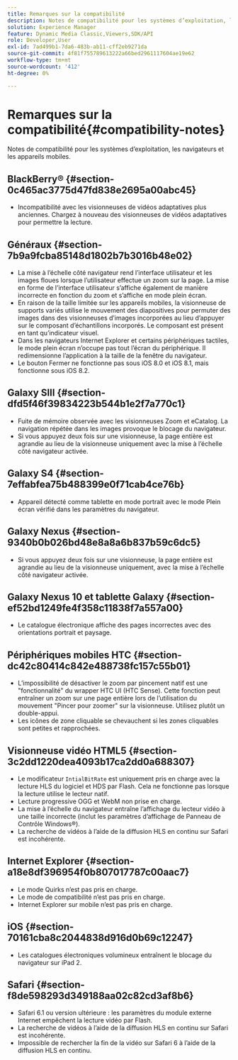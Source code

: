 ```yaml
---
title: Remarques sur la compatibilité
description: Notes de compatibilité pour les systèmes d’exploitation, les navigateurs et les appareils mobiles.
solution: Experience Manager
feature: Dynamic Media Classic,Viewers,SDK/API
role: Developer,User
exl-id: 7ad499b1-7da6-483b-ab11-cff2eb9271da
source-git-commit: 4f81f755789613222a66bed2961117604ae19e62
workflow-type: tm+mt
source-wordcount: '412'
ht-degree: 0%

---
```


# Remarques sur la compatibilité{#compatibility-notes}

<!-- Updated April 06, 2021 from https://wiki.corp.adobe.com/pages/viewpage.action?spaceKey=scene7qa&title=s7Viewers%2C+S7SDK%2C+S7OnDemand+Release+Notes - Contact is Sasha -->

Notes de compatibilité pour les systèmes d’exploitation, les navigateurs et les appareils mobiles.

## BlackBerry® {#section-0c465ac3775d47fd838e2695a00abc45}

* Incompatibilité avec les visionneuses de vidéos adaptatives plus anciennes. Chargez à nouveau des visionneuses de vidéos adaptatives pour permettre la lecture.

## Généraux {#section-7b9a9fcba85148d1802b7b3016b48e02}

* La mise à l’échelle côté navigateur rend l’interface utilisateur et les images floues lorsque l’utilisateur effectue un zoom sur la page. La mise en forme de l’interface utilisateur s’affiche également de manière incorrecte en fonction du zoom et s’affiche en mode plein écran.
* En raison de la taille limitée sur les appareils mobiles, la visionneuse de supports variés utilise le mouvement des diapositives pour permuter des images dans des visionneuses d’images incorporées au lieu d’appuyer sur le composant d’échantillons incorporés. Le composant est présent en tant qu’indicateur visuel.
* Dans les navigateurs Internet Explorer et certains périphériques tactiles, le mode plein écran n’occupe pas tout l’écran du périphérique. Il redimensionne l’application à la taille de la fenêtre du navigateur.
* Le bouton Fermer ne fonctionne pas sous iOS 8.0 et iOS 8.1, mais fonctionne sous iOS 8.2.

## Galaxy SIII {#section-dfd5f46f39834223b544b1e2f7a770c1}

* Fuite de mémoire observée avec les visionneuses Zoom et eCatalog. La navigation répétée dans les images provoque le blocage du navigateur.
* Si vous appuyez deux fois sur une visionneuse, la page entière est agrandie au lieu de la visionneuse uniquement avec la mise à l’échelle côté navigateur activée.

## Galaxy S4 {#section-7effabfea75b488399e0f71cab4ce76b}

* Appareil détecté comme tablette en mode portrait avec le mode Plein écran vérifié dans les paramètres du navigateur.

## Galaxy Nexus {#section-9340b0b026bd48e8a8a6b837b59c6dc5}

* Si vous appuyez deux fois sur une visionneuse, la page entière est agrandie au lieu de la visionneuse uniquement, avec la mise à l’échelle côté navigateur activée.

## Galaxy Nexus 10 et tablette Galaxy {#section-ef52bd1249fe4f358c11838f7a557a00}

* Le catalogue électronique affiche des pages incorrectes avec des orientations portrait et paysage.

## Périphériques mobiles HTC {#section-dc42c80414c842e488738fc157c55b01}

* L’impossibilité de désactiver le zoom par pincement natif est une &quot;fonctionnalité&quot; du wrapper HTC UI (HTC Sense). Cette fonction peut entraîner un zoom sur une page entière lors de l’utilisation du mouvement &quot;Pincer pour zoomer&quot; sur la visionneuse. Utilisez plutôt un double-appui.
* Les icônes de zone cliquable se chevauchent si les zones cliquables sont petites et rapprochées.

## Visionneuse vidéo HTML5 {#section-3c2dd1220dea4093b17ca2dd0a688307}

* Le modificateur `IntialBitRate` est uniquement pris en charge avec la lecture HLS du logiciel et HDS par Flash. Cela ne fonctionne pas lorsque la lecture utilise le lecteur natif.
* Lecture progressive OGG et WebM non prise en charge.
* La mise à l’échelle du navigateur entraîne l’affichage du lecteur vidéo à une taille incorrecte (inclut les paramètres d’affichage de Panneau de Contrôle Windows®).
* La recherche de vidéos à l’aide de la diffusion HLS en continu sur Safari est incohérente.

## Internet Explorer {#section-a18e8df396954f0b807017787c00aac7}

* Le mode Quirks n’est pas pris en charge.
* Le mode de compatibilité n’est pas pris en charge.
* Internet Explorer sur mobile n’est pas pris en charge.

## iOS {#section-70161cba8c2044838d916d0b69c12247}

* Les catalogues électroniques volumineux entraînent le blocage du navigateur sur iPad 2.

## Safari {#section-f8de598293d349188aa02c82cd3af8b6}

* Safari 6.1 ou version ultérieure : les paramètres du module externe Internet empêchent la lecture vidéo par Flash.
* La recherche de vidéos à l’aide de la diffusion HLS en continu sur Safari est incohérente.
* Impossible de rechercher la fin de la vidéo sur Safari 6 à l’aide de la diffusion HLS en continu.
